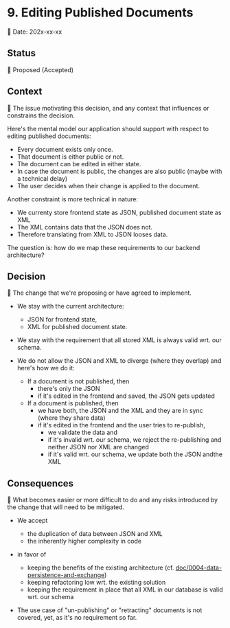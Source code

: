# 9. Editing Published Documents

🚧 Date: 202x-xx-xx

## Status

🚧 Proposed (Accepted)

## Context

🚧 The issue motivating this decision, and any context that influences or constrains the decision.

Here's the mental model our application should support with respect to editing published documents:

- Every document exists only once.
- That document is either public or not.
- The document can be edited in either state.
- In case the document is public, the changes are also public (maybe with a technical delay)
- The user decides when their change is applied to the document.

Another constraint is more technical in nature:

- We currenty store frontend state as JSON, published document state as XML
- The XML contains data that the JSON does not.
- Therefore translating from XML to JSON looses data.

The question is: how do we map these requirements to our backend architecture?

## Decision

🚧 The change that we're proposing or have agreed to implement.

- We stay with the current architecture:
  - JSON for frontend state,
  - XML for published document state.

- We stay with the requirement that all stored XML is always valid wrt. our schema.

- We do not allow the JSON and XML to diverge (where they overlap) and here's how we do it:
  - If a document is not published, then
    - there's only the JSON
    - if it's edited in the frontend and saved, the JSON gets updated
  - If a document is published, then
    - we have both, the JSON and the XML and they are in sync (where they share data)
    - if it's edited in the frontend and the user tries to re-publish, 
      - we validate the data and
      - if it's invalid wrt. our schema, we reject the re-publishing and neither JSON nor XML are changed
      - if it's valid wrt. our schema, we update both the JSON andthe XML

## Consequences

🚧 What becomes easier or more difficult to do and any risks introduced by the change that will need to be mitigated.

- We accept
  - the duplication of data between JSON and XML
  - the inherently higher complexity in code

- in favor of

  - keeping the benefits of the existing architecture (cf. [doc/0004-data-persistence-and-exchange](./0004-data-persistence-and-exchange.md))
  - keeping refactoring low wrt. the existing solution
  - keeping the requirement in place that all XML in our database is valid wrt. our schema

- The use case of "un-publishing" or "retracting" documents is not covered, yet, as it's no requirement so far.
